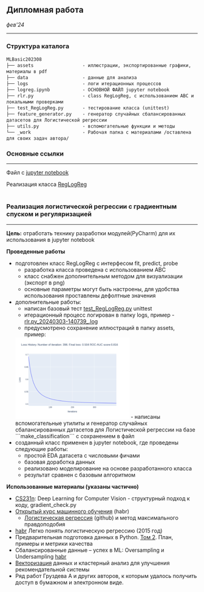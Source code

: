 ## Дипломная работа
*фев'24*

<hr>

### Структура каталога

```
MLBasic202308
├── assets                  - иллюстрации, экспортированные графики, материалы в pdf
├── data                    - данные для анализа
├── logs                    - логи итерационных процессов
├── logreg.ipynb            - ОСНОВНОЙ ФАЙЛ jupyter notebook
├── rlr.py                  - class RegLogReg, с использованием ABC и локальными проверками
├── test_RegLogReg.py       - тестирование класса (unittest)
├── feature_generator.py    - генератор случайных сбалансированных датасетов для Логистической регрессии
├── utils.py                - вспомогательные функции и методы
└── _work                   - Рабочая папка с материалами /оставлена для своих задач автора/

```

### Основные ссылки
<hr>

Файл с [jupyter notebook](logreg.ipynb)

Реализация класса [RegLogReg](rlr.py)
<br><br>

### Реализация логистической регрессии с градиентным спуском и регуляризацией
<hr>

**Цель:** 
отработать технику разработки модулей(PyCharm) для их использования в jupyter notebook

**Проведенные работы**
- подготовлен класс RegLogReg с интерфесом fit, predict, probe
  - разработка класса проведена с использованием ABC
  - класс снабжен дополнительным методом для визуализации (экспорт в png)
  - основные параметры могут быть настроены, для удобства использования проставлены дефолтные значения
- дополнительные работы:
  - написан базовый тест [test_RegLogReg.py](test_RegLogReg.py) unittest
  - итерационный процесс логирован в папку logs, пример - [rlr.py_20240303-140739_.log](logs%2Frlr.py_20240303-140739_.log)
  - предусмотрено сохранение иллюстраций в папку assets, пример:
  <img src="assets/rlr.py_20240303-163353.png" width="300">
  - написаны вспомогательные утилиты и генератор случайных сбалансированных датасетов для Логистической регрессии на базе ```make_classification``` с сохранением в файл
- созданный класс применен в jupyter notebook, где проведены следующие работы:
  - простой EDA датасета с числовыми фичами
  - базовая доработка данных 
  - реализовано моделирование на основе разработанного класса
  - результат сравнен с базовым алгоритмом
  
**Использованные материалы (указаны частично)**
- [CS231n](http://vision.stanford.edu/teaching/cs231n/): Deep Learning for Computer Vision - структурный подход к коду, gradient_check.py
- [Открытый курс машинного обучения](https://habr.com/ru/companies/ods/articles/323890/) (habr)
  - [Логистическая регрессия](https://github.com/Yorko/mlcourse.ai/blob/main/jupyter_russian/topic04_linear_models/topic4_linear_models_part2_logit_likelihood_learning.ipynb) (github) и метод максимального правдоподобия
- [habr](https://habr.com/ru/companies/io/articles/265007/) Легко понять логистическую регрессию (2015 год)
- Предварительная подготовка данных в Python. [Том 2](assets%2F247fk5zkamjcirbycqmq8mhp7c5krrc6.pdf). План, примеры и метрики качества
- Сбалансированные данные – успех в ML: Oversampling и Undersampling [habr](https://habr.com/ru/companies/otus/articles/781042/)
- [Векторизация](https://habr.com/ru/companies/lanit/articles/594759/) данных и кластерный анализ для улучшения рекомендательной системы
- Ряд работ Груздева А и других авторов, к которым удалось получить доступ в бумажном и электронном виде.

